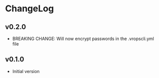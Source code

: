 # ChangeLog

## v0.2.0

* BREAKING CHANGE:  Will now encrypt passwords in the .vropscli.yml file

## v0.1.0

* Initial version

